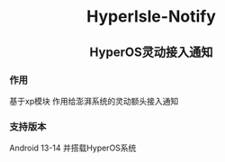 <div align="center">

# HyperIsle-Notify

## HyperOS灵动接入通知
</div>

### 作用

基于xp模块 作用给澎湃系统的灵动额头接入通知

### 支持版本

Android 13-14 并搭载HyperOS系统